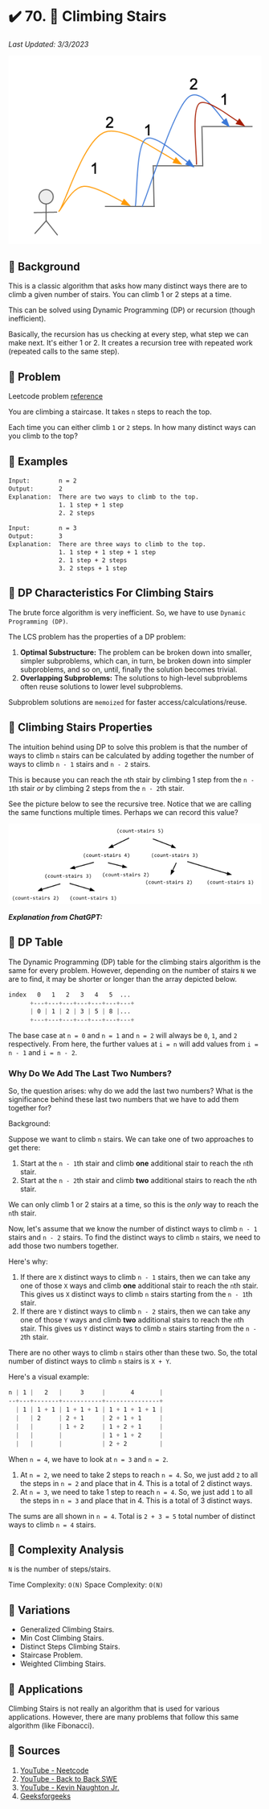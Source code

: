 # :heavy_check_mark: 70. :green_book: Climbing Stairs
*Last Updated: 3/3/2023*

![Image of climbing stairs problem](../../images/lc-solutions/dynamic-programming/climbing-stairs.png)

## :round_pushpin: Background
This is a classic algorithm that asks how many distinct ways there are to climb a given number of stairs. You can climb 1 or 2 steps at a time.

This can be solved using Dynamic Programming (DP) or recursion (though inefficient).

Basically, the recursion has us checking at every step, what step we can make next. It's either 1 or 2. It creates a recursion tree with repeated work (repeated calls to the same step).

## :round_pushpin: Problem
Leetcode problem [reference](https://leetcode.com/problems/climbing-stairs/)

You are climbing a staircase. It takes `n` steps to reach the top.

Each time you can either climb `1` or `2` steps. In how many distinct ways can you climb to the top?

## :round_pushpin: Examples
```
Input:        n = 2
Output:       2
Explanation:  There are two ways to climb to the top.
              1. 1 step + 1 step
              2. 2 steps
```

```
Input:        n = 3
Output:       3
Explanation:  There are three ways to climb to the top.
              1. 1 step + 1 step + 1 step
              2. 1 step + 2 steps
              3. 2 steps + 1 step
```

## :round_pushpin: DP Characteristics For Climbing Stairs
The brute force algorithm is very inefficient. So, we have to use `Dynamic Programming (DP)`.

The LCS problem has the properties of a DP problem:
1. **Optimal Substructure:** The problem can be broken down into smaller, simpler subproblems, which can, in turn, be broken down into simpler subproblems, and so on, until, finally the solution becomes trivial.
2. **Overlapping Subproblems:** The solutions to high-level subproblems often reuse solutions to lower level subproblems.

Subproblem solutions are `memoized` for faster access/calculations/reuse.

## :round_pushpin: Climbing Stairs Properties
The intuition behind using DP to solve this problem is that the number of ways to climb `n` stairs can be calculated by adding together the number of ways to climb `n - 1` stairs and `n - 2` stairs.

This is because you can reach the `n`th stair by climbing 1 step from the `n - 1`th stair *or* by climbing 2 steps from the `n - 2`th stair.

See the picture below to see the recursive tree. Notice that we are calling the same functions multiple times. Perhaps we can record this value?

![Image of climbing stairs in a recursive tree](../../images/lc-solutions/dynamic-programming/climbing-stairs-recursive-tree.png)

***Explanation from ChatGPT:***

## :round_pushpin: DP Table
The Dynamic Programming (DP) table for the climbing stairs algorithm is the same for every problem. However, depending on the number of stairs `N` we are to find, it may be shorter or longer than the array depicted below.

```css
index   0   1   2   3   4   5  ...
      +---+---+---+---+---+---+---+
      | 0 | 1 | 2 | 3 | 5 | 8 |...
      +---+---+---+---+---+---+---+
```

The base case at `n = 0` and `n = 1` and `n = 2` will always be `0`, `1`, and `2` respectively. From here, the further values at `i = n` will add values from `i = n - 1` and `i = n - 2`.

### Why Do We Add The Last Two Numbers?
So, the question arises: why do we add the last two numbers? What is the significance behind these last two numbers that we have to add them together for?

Background:

Suppose we want to climb `n` stairs. We can take one of two approaches to get there:
1. Start at the `n - 1`th stair and climb **one** additional stair to reach the `n`th stair.
2. Start at the `n - 2`th stair and climb **two** additional stairs to reach the `n`th stair.

We can only climb 1 or 2 stairs at a time, so this is the *only* way to reach the `n`th stair.

Now, let's assume that we know the number of distinct ways to climb `n - 1` stairs and `n - 2` stairs. To find the distinct ways to climb `n` stairs, we need to add those two numbers together.

Here's why:

1. If there are `X` distinct ways to climb `n - 1` stairs, then we can take any one of those `X` ways and climb **one** additional stair to reach the `n`th stair. This gives us `X` distinct ways to climb `n` stairs starting from the `n - 1`th stair.
2. If there are `Y` distinct ways to climb `n - 2` stairs, then we can take any one of those `Y` ways and climb **two** additional stairs to reach the `n`th stair. This gives us `Y` distinct ways to climb `n` stairs starting from the `n - 2`th stair.

There are no other ways to climb `n` stairs other than these two. So, the total number of distinct ways to climb `n` stairs is `X + Y`.

Here's a visual example:

```css
n | 1 |   2   |     3     |       4       |
--+---+-------+-----------+---------------+
  | 1 | 1 + 1 | 1 + 1 + 1 | 1 + 1 + 1 + 1 |
  |   | 2     | 2 + 1     | 2 + 1 + 1     |
  |   |       | 1 + 2     | 1 + 2 + 1     |
  |   |       |           | 1 + 1 + 2     |
  |   |       |           | 2 + 2         |
```

When `n = 4`, we have to look at `n = 3` and `n = 2`.
1. At `n = 2`, we need to take 2 steps to reach `n = 4`. So, we just add `2` to all the steps in `n = 2` and place that in 4. This is a total of 2 distinct ways.
2. At `n = 3`, we need to take 1 step to reach `n = 4`. So, we just add `1` to all the steps in `n = 3` and place that in 4. This is a total of 3 distinct ways.

The sums are all shown in `n = 4`. Total is `2 + 3 = 5` total number of distinct ways to climb `n = 4` stairs.

## :round_pushpin: Complexity Analysis
`N` is the number of steps/stairs.

Time Complexity: `O(N)`
Space Complexity: `O(N)`

## :round_pushpin: Variations
- Generalized Climbing Stairs.
- Min Cost Climbing Stairs.
- Distinct Steps Climbing Stairs.
- Staircase Problem.
- Weighted Climbing Stairs.

## :round_pushpin: Applications
Climbing Stairs is not really an algorithm that is used for various applications. However, there are many problems that follow this same algorithm (like Fibonacci).

## :round_pushpin: Sources
1. [YouTube - Neetcode](https://www.youtube.com/watch?v=Y0lT9Fck7qI)
2. [YouTube - Back to Back SWE](https://www.youtube.com/watch?v=NFJ3m9a1oJQ)
3. [YouTube - Kevin Naughton Jr.](https://www.youtube.com/watch?v=uHAToNgAPaM)
4. [Geeksforgeeks](https://www.geeksforgeeks.org/count-ways-reach-nth-stair/)
